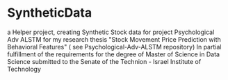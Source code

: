 # SyntheticData
a Helper project, creating Synthetic Stock data for project Psychological Adv ALSTM for my research thesis "Stock Movement Price Prediction with Behavioral Features" ( see Psychological-Adv-ALSTM repository)
In partial fulfillment of the requirements for the degree of Master of Science in Data Science
submitted to the Senate of the Technion - Israel Institute of Technology
